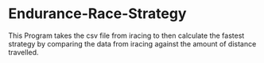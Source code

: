 # Endurance-Race-Strategy
This Program takes the csv file from iracing to then calculate the fastest strategy by comparing the data from iracing against the amount of distance travelled.

